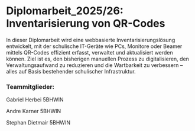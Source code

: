 # Diplomarbeit_2025/26: Inventarisierung von QR-Codes

In dieser Diplomarbeit wird eine webbasierte Inventarisierungslösung entwickelt, mit der schulische IT-Geräte wie PCs, Monitore oder Beamer mittels QR-Codes effizient erfasst, verwaltet und aktualisiert werden können. Ziel ist es, den bisherigen manuellen Prozess zu digitalisieren, den Verwaltungsaufwand zu reduzieren und die Wartbarkeit zu verbessern – alles auf Basis bestehender schulischer Infrastruktur.

### Teammitglieder:

Gabriel Herbei 5BHWIN

Andre Karner 5BHWIN

Stephan Dietmair 5BHWIN

